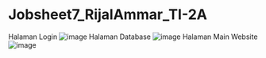 # Jobsheet7_RijalAmmar_TI-2A
Halaman Login
![image](https://user-images.githubusercontent.com/75898886/162575410-2f0def56-678a-4f14-8457-250ccdcb91c8.png)
Halaman Database
![image](https://user-images.githubusercontent.com/75898886/162575430-2c1f0a93-86e1-403a-941f-b2fd03c459f4.png)
Halaman Main Website
![image](https://user-images.githubusercontent.com/75898886/162575443-d7876456-506a-4d2f-a21f-388ace61f057.png)
